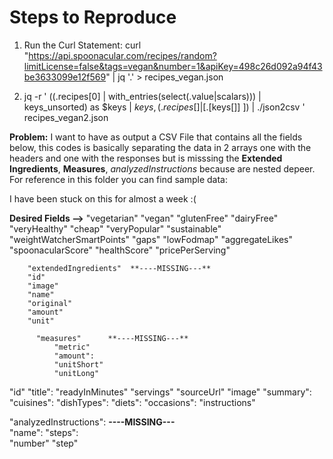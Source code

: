 # Steps to Reproduce

1. Run the Curl Statement:
curl "https://api.spoonacular.com/recipes/random?limitLicense=false&tags=vegan&number=1&apiKey=498c26d092a94f43be3633099e12f569" | jq '.' > recipes_vegan.json

2.
    jq -r '
  	((.recipes[0]
	| with_entries(select(.value|scalars)))
	| keys_unsorted) as $keys
	| $keys,
	(.recipes[] | [ .[$keys[]] ]) | ./json2csv
	' recipes_vegan2.json

**Problem:** I want to have as output a CSV File  that contains all the fields below, this codes is basically separating the data in 2 arrays one with the headers and one with the responses but is misssing the **Extended Ingredients**,  **Measures**, *analyzedInstructions*  because are nested depeer. For reference in this folder you can find sample data:

I have been stuck on this for almost a week :( 

**Desired Fields -->**
    "vegetarian"
    "vegan"
    "glutenFree"
    "dairyFree"
    "veryHealthy"
    "cheap"
    "veryPopular"
    "sustainable"
    "weightWatcherSmartPoints"
    "gaps"
    "lowFodmap"
    "aggregateLikes"
    "spoonacularScore"
    "healthScore"
     "pricePerServing"

        "extendedIngredients"  **----MISSING---**
        "id"
        "image"
        "name"
        "original"
        "amount"
        "unit"
        
          "measures"      **----MISSING---**    
              "metric"
              "amount": 
              "unitShort"
              "unitLong"
         
 "id"
    "title": 
    "readyInMinutes"
    "servings"
    "sourceUrl"
    "image"
    "summary":
    "cuisines":
    "dishTypes": 
    "diets":
    "occasions":
    "instructions"

 "analyzedInstructions":    **----MISSING---**     
"name":
    "steps":          
      "number"
       "step"










